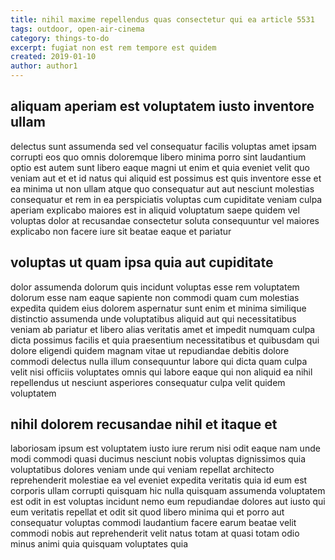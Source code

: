 ```yaml
---
title: nihil maxime repellendus quas consectetur qui ea article 5531
tags: outdoor, open-air-cinema
category: things-to-do
excerpt: fugiat non est rem tempore est quidem
created: 2019-01-10
author: author1
---
```


## aliquam aperiam est voluptatem iusto inventore ullam

delectus sunt assumenda sed vel consequatur facilis voluptas amet ipsam corrupti eos quo omnis doloremque libero minima porro sint laudantium optio est autem sunt libero eaque magni ut enim et quia eveniet velit quo veniam aut et et id natus qui aliquid est possimus est quis inventore esse et ea minima ut non ullam atque quo consequatur aut aut nesciunt molestias consequatur et rem in ea perspiciatis voluptas cum cupiditate veniam culpa aperiam explicabo maiores est in aliquid voluptatum saepe quidem vel voluptas dolor at recusandae consectetur soluta consequuntur vel maiores explicabo non facere iure sit beatae eaque et pariatur

## voluptas ut quam ipsa quia aut cupiditate

dolor assumenda dolorum quis incidunt voluptas esse rem voluptatem dolorum esse nam eaque sapiente non commodi quam cum molestias expedita quidem eius dolorem aspernatur sunt enim et minima similique distinctio assumenda unde voluptatibus aliquid aut qui necessitatibus veniam ab pariatur et libero alias veritatis amet et impedit numquam culpa dicta possimus facilis et quia praesentium necessitatibus et quibusdam qui dolore eligendi quidem magnam vitae ut repudiandae debitis dolore commodi delectus nulla illum consequuntur labore qui dicta quam culpa velit nisi officiis voluptates omnis qui labore eaque qui non aliquid ea nihil repellendus ut nesciunt asperiores consequatur culpa velit quidem voluptatem

## nihil dolorem recusandae nihil et itaque et

laboriosam ipsum est voluptatem iusto iure rerum nisi odit eaque nam unde modi commodi quasi ducimus nesciunt nobis voluptas dignissimos quia voluptatibus dolores veniam unde qui veniam repellat architecto reprehenderit molestiae ea vel eveniet expedita veritatis quia id eum est corporis ullam corrupti quisquam hic nulla quisquam assumenda voluptatem est odit in est voluptas incidunt nemo eum repudiandae dolores aut iusto qui eum veritatis repellat et odit sit quod libero minima qui et porro aut consequatur voluptas commodi laudantium facere earum beatae velit commodi nobis aut reprehenderit velit natus totam at quasi totam odio minus animi quia quisquam voluptates quia
